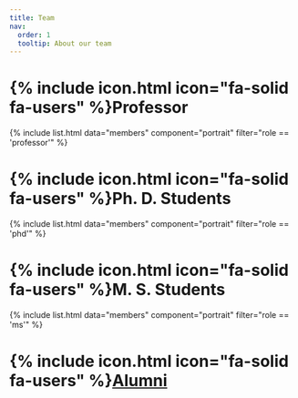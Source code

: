 ```yaml
---
title: Team
nav:
  order: 1
  tooltip: About our team
---
```


# {% include icon.html icon="fa-solid fa-users" %}Professor

{% include list.html data="members" component="portrait" filter="role == 'professor'" %}

# {% include icon.html icon="fa-solid fa-users" %}Ph. D. Students

{% include list.html data="members" component="portrait" filter="role == 'phd'" %}

# {% include icon.html icon="fa-solid fa-users" %}M. S. Students

{% include list.html data="members" component="portrait" filter="role == 'ms'" %}

# {% include icon.html icon="fa-solid fa-users" %}[Alumni](/team/Alumni)

